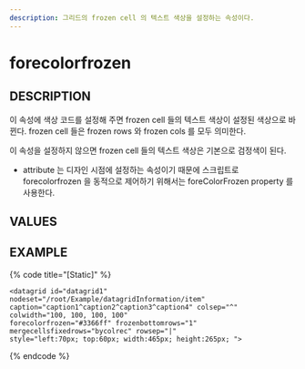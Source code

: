 ```yaml
---
description: 그리드의 frozen cell 의 텍스트 색상을 설정하는 속성이다.
---
```


# forecolorfrozen   

## DESCRIPTION

이 속성에 색상 코드를 설정해 주면 frozen cell 들의 텍스트 색상이 설정된 색상으로 바뀐다.
frozen cell 들은 frozen rows 와 frozen cols 를 모두 의미한다.

이 속성을 설정하지 않으면 frozen cell 들의 텍스트 색상은 기본으로 검정색이 된다.

* attribute 는 디자인 시점에 설정하는 속성이기 때문에 스크립트로 forecolorfrozen 을 동적으로 제어하기 위해서는 foreColorFrozen property 를 사용한다.   

## VALUES



## EXAMPLE

{% code title="\[Static\]" %}
```markup
<datagrid id="datagrid1" nodeset="/root/Example/datagridInformation/item" 
caption="caption1^caption2^caption3^caption4" colsep="^" colwidth="100, 100, 100, 100" 
forecolorfrozen="#3366ff" frozenbottomrows="1" mergecellsfixedrows="bycolrec" rowsep="|" 
style="left:70px; top:60px; width:465px; height:265px; "> 
```
{% endcode %}



